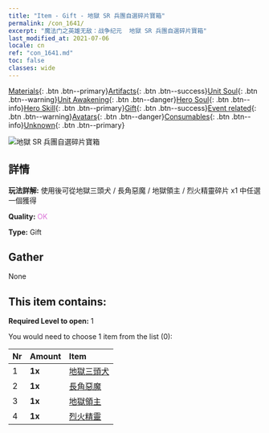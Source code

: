 ```yaml
---
title: "Item - Gift - 地獄 SR 兵團自選碎片寶箱"
permalink: /con_1641/
excerpt: "魔法门之英雄无敌：战争纪元  地獄 SR 兵團自選碎片寶箱"
last_modified_at: 2021-07-06
locale: cn
ref: "con_1641.md"
toc: false
classes: wide
---
```

 [Materials](/ItemsCN/){: .btn .btn--primary}[Artifacts](/ItemsCN/Artifacts/){: .btn .btn--success}[Unit Soul](/ItemsCN/UnitSoul/){: .btn .btn--warning}[Unit Awakening](/ItemsCN/UnitAwakening/){: .btn .btn--danger}[Hero Soul](/ItemsCN/HeroSoul/){: .btn .btn--info}[Hero Skill](/ItemsCN/HeroSkill/){: .btn .btn--primary}[Gift](/ItemsCN/Gift/){: .btn .btn--success}[Event related](/ItemsCN/Events/){: .btn .btn--warning}[Avatars](/ItemsCN/Avatars/){: .btn .btn--danger}[Consumables](/ItemsCN/Consumables/){: .btn .btn--info}[Unknown](/ItemsCN/Unknown/){: .btn .btn--primary}

 ![地獄 SR 兵團自選碎片寶箱](/images/t/i_907257.png)

## 詳情
 **玩法詳解:** 使用後可從地獄三頭犬 / 長角惡魔 / 地獄領主 / 烈火精靈碎片 x1 中任選一個獲得

 **Quality:** <span style="color: #DA70D6">OK</span>

 **Type:** Gift

## Gather

  None

## This item contains:

 **Required Level to open:** 1

 You would need to choose 1 item from the list (0):

  | Nr | Amount |     Item    |
  |:---|:-------|:------------|
  | 1 |  **1x** | [地獄三頭犬](/cn/Items/unt_228/) |  | 
  | 2 |  **1x** | [長角惡魔](/cn/Items/unt_229/) |  | 
  | 3 |  **1x** | [地獄領主](/cn/Items/unt_230/) |  | 
  | 4 |  **1x** | [烈火精靈](/cn/Items/unt_231/) |  | 
